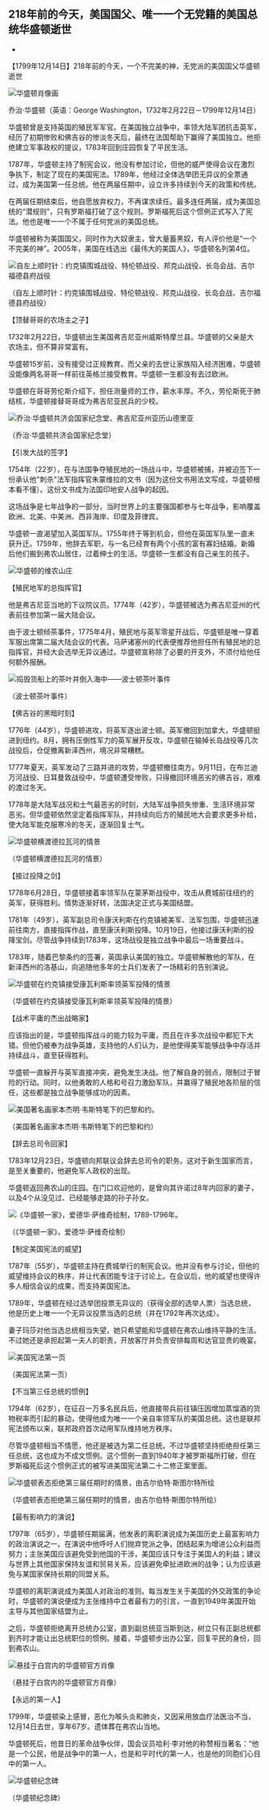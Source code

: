 ## 218年前的今天，美国国父、唯一一个无党籍的美国总统华盛顿逝世

- ​


【1799年12月14日】218年前的今天，一个不完美的神，无党派的美国国父华盛顿逝世

![华盛顿肖像画](华盛顿肖像画.jpg)

乔治·华盛顿（英语：George Washington，1732年2月22日－1799年12月14日）

华盛顿曾是支持英国的殖民军军官。在美国独立战争中，率领大陆军团抗击英军，经历了初期惨败和佛吉谷的惨淡冬天后，最终在法国帮助下赢得了美国独立。他拒绝建立军事政权的提议，1783年回到庄园恢复了平民生活。

1787年，华盛顿主持了制宪会议，他没有参加讨论，但他的威严使得会议在激烈争执下，制定了现在的美国宪法。1789年，他经过全体选举团无异议的全票通过，成为美国第一任总统。他在两届任期中，设立许多持续到今天的政策和传统。

在两届任期结束后，他自愿放弃权力，不再谋求续任。最多连任两届，成为美国总统的“潜规则”，只有罗斯福打破了这个规则。罗斯福死后这个惯例正式写入了宪法。他也是唯一一个不属于任何党派的美国总统。

华盛顿被称为美国国父，同时作为大奴隶主，曾大量蓄黑奴，有人评价他是“一个不完美的神”。2005年，美国在线选出《最伟大的美国人》，华盛顿名列第4位。

![自左上顺时针：约克镇围城战役、特伦顿战役、邦克山战役、长岛会战、吉尔福德县府战役](自左上顺时针：约克镇围城战役、特伦顿战役、邦克山战役、长岛会战、吉尔福德县府战役.jpg)

（自左上顺时针：约克镇围城战役、特伦顿战役、邦克山战役、长岛会战、吉尔福德县府战役）



【顶替哥哥的农场主之子】

1732年2月22日，华盛顿出生美国弗吉尼亚州威斯特摩兰县。华盛顿的父亲是大农场主，但不算非常富有。

华盛顿15岁前，没有接受过正规教育。而父亲的去世让家族陷入经济困难，华盛顿没能像两名哥哥一样前往英格兰接受教育。华盛顿一生都没有去过欧洲。

华盛顿在哥哥劳伦斯介绍下，担任测量师的工作，薪水丰厚。不久，劳伦斯死于肺结核，华盛顿接替哥哥成为弗吉尼亚民兵的少校。

![乔治·华盛顿共济会国家纪念堂、弗吉尼亚州亚历山德里亚](乔治·华盛顿共济会国家纪念堂、弗吉尼亚州亚历山德里亚.JPG)

（乔治·华盛顿共济会国家纪念堂）

【引发大战的签字】

1754年（22岁），在与法国争夺殖民地的一场战斗中，华盛顿被捕，并被迫签下一份承认他"刺杀"法军指挥官朱蒙维拉的文书（因为这份文书用法文写成，华盛顿根本看不懂）。这份文书成为法国印地安人战争的起因。

这场战争是七年战争的一部分，当时世界上的主要强国都参与七年战争，影响覆盖欧洲、北美、中美洲、西非海岸、印度及菲律宾。

华盛顿一直渴望加入英国军队。1755年终于等到机会，但他在英国军队里一直未获升迁。1759年，他辞去军职，与一名已经育有两个小孩的富有寡妇结婚。新婚后他们搬到弗农山居住，过着绅士的生活。华盛顿一生都没有自己亲生的孩子。

![华盛顿的维农山庄](华盛顿的维农山庄.jpg)

【殖民地军的总指挥官】

他是弗吉尼亚当地的下议院议员。1774年（42岁），华盛顿被选为弗吉尼亚州的代表前往参加第一届大陆会议。

由于波士顿倾茶事件，1775年4月，殖民地与英军零星开战后，华盛顿是唯一穿着军服出席第二届大陆会议的代表。马萨诸塞州的代表便推荐他担任所有殖民地的总指挥官，并经大会选举无异议通过。华盛顿宣称除了必要的开支外，不须付给他任何额外报酬。

![捣毁货船上的茶叶并倒入海中——波士顿茶叶事件](捣毁货船上的茶叶并倒入海中——波士顿茶叶事件.jpg)

（波士顿茶叶事件）

【佛吉谷的黑暗时刻】

1776年（44岁），华盛顿进攻，将英军逐出波士顿。英军撤回到加拿大，华盛顿挺进到纽约。8月，拥有压倒性军力的英军展开反攻，华盛顿在输掉长岛战役等几次战役后，仓促撤离新泽西州，境况非常糟糕。

1777年夏天，英军发动了三路并进的攻势，华盛顿撤往南方。9月11日，在布兰迪万河战役、日耳曼敦战役中，华盛顿遭受惨败，只得撤回环境恶劣的佛吉谷，艰难的渡过冬天。

1778年是大陆军战况和士气最恶劣的时刻，大陆军战争损失惨重、生活环境非常恶劣。但华盛顿依然坚定着指挥军队，并持续向后方的殖民地大会要求更多补给，使大陆军能克服寒冷的冬天，逐渐回复士气。

![华盛顿横渡德拉瓦河的情景](华盛顿横渡德拉瓦河的情景.jpg)

（华盛顿横渡德拉瓦河的情景）

【接过投降之剑】

1778年6月28日，华盛顿接着率领军队在蒙茅斯战役中，攻击从费城前往纽约的英军，获得胜利。情势逐渐好转，法国决定正式与美国结盟。

1781年（49岁），英军副总司令康沃利斯在约克镇被美军、法军包围，华盛顿迅速前往南方，直接指挥作战，直至康沃利斯投降。10月19日，他接过康沃利斯的投降宝剑。尽管战争持续到1783年，这场战役是独立战争中最后一场重要战斗。

1783年，随着巴黎条约的签署，英国承认美国的独立。华盛顿解散他的军队，在新泽西州的洛基山，向追随他多年的士兵们发表了一场精彩的告别演说。

![华盛顿在约克镇接受康瓦利斯率领英军投降的情景](华盛顿在约克镇接受康瓦利斯率领英军投降的情景.JPG)

（华盛顿在约克镇接受康瓦利斯率领英军投降的情景）

【战术平庸的杰出战略家】

应该指出的是，华盛顿指挥战斗的能力较为平庸，而且在许多次战役中都犯下大错。但他仍被奉为战争英雄，支持他的人们认为，是他使得美军能够战争中存活并持续战斗，直至获得胜利。

华盛顿一直躲开与英军直接冲突，避免发生决战。他了解自身的弱点，限制过于冒险的行动。同时，以他勇敢的人格和号召力激励军队，并赢得了殖民地各阶层的信任，这些都是独立战争能够成功的因素。

![美国著名画家本杰明·韦斯特笔下的巴黎和约。](美国著名画家本杰明·韦斯特笔下的巴黎和约。.jpg)

（美国著名画家本杰明·韦斯特笔下的巴黎和约）

【辞去总司令回家】

1783年12月23日，华盛顿向邦联议会辞去总司令的职务。这对于新生国家而言，是至关重要的，他避免军人政权的出现。

华盛顿返回弗农山的庄园。在门口欢迎他的，是曾向其许诺过8年内回家的妻子，以及4个从没见过、已经能够走路的孙子孙女。

![《华盛顿一家》，爱德华·萨维奇绘制，1789-1796年。](《华盛顿一家》，爱德华·萨维奇绘制，1789-1796年。.jpg)

（《华盛顿一家》，爱德华·萨维奇绘制）

【制定美国宪法的威望】

1787年（55岁），华盛顿主持在费城举行的制宪会议。他并没有参与讨论，但他的威望维持会议的秩序，并让代表团能专注于讨论上。在会议后，他的威望也使得许多人相信会议的成果，而支持美国宪法。

1789年，华盛顿在经过选举团投票无异议的（获得全部的选举人票）当选总统，他是历史上唯一一个无异议投票当选的总统（并在1792年再次达成）。

妻子玛莎对他当选总统相当失望，她只希望能和华盛顿在弗农山维持平静的生活。不过她还是承担起第一夫人的职责，开放客厅并负责安排每周和达官显贵的晚宴。

![美国宪法第一页](美国宪法第一页.jpg)

（美国宪法第一页）

【不当第三任总统的惯例】

1794年（62岁），在征召一万多名民兵后，他直接带兵前往镇压因增加蒸馏酒的货物税率而引起的暴动，使得他成为唯一一个亲自率领军队的美国总统。这也是联邦宪法颁布以来，联邦政府首次动用军队维持地方秩序。

尽管华盛顿相当不情愿，他还是被选为第二任总统。不过华盛顿坚持拒绝担任第三任总统，这也成为不成文惯例。这个惯例一直到1940年才被罗斯福所打破，但在罗斯福死后这个惯例正式的被写进美国宪法第二十二修正案里面。

![华盛顿表态拒绝第三届任期时的情景，由吉尔伯特·斯图尔特所绘](华盛顿表态拒绝第三届任期时的情景，由吉尔伯特·斯图尔特所绘.jpg)

（华盛顿表态拒绝第三届任期时的情景，由吉尔伯特·斯图尔特所绘）

【最有影响力的演说】

1797年（65岁），华盛顿任期届满，他发表的离职演说成为美国历史上最富影响力的政治演说之一。在演说中他呼吁人们抛弃党派之争，团结起来为增进公众利益而努力；主张美国应该避免受到他国的干涉，美国应该只专注于美国人的利益；建议与世界上其他国家保持友谊和贸易关系，应该避免牵扯进欧洲的战争；认为应该避免与某国家保持长期的同盟关系。

华盛顿的离职演说成为美国人对政治的准则。每当发生关于美国的外交政策的争论时，华盛顿的演说便成为主张维持中立者最有力的引言，一直到1949年美国开始主导与其他国家结盟为止。

之后，华盛顿拒绝离开总统办公室，直到副总统亚当斯到达，树立只有正副总统都到齐时才能让出总统职位的惯例。接着，华盛顿步出办公室，回复平民的身份，回到弗农山。

![悬挂于白宫内的华盛顿官方肖像](悬挂于白宫内的华盛顿官方肖像.png)

（悬挂于白宫内的华盛顿官方肖像）

【永远的第一人】

1799年，华盛顿染上感冒，恶化为喉头炎和肺炎，又因采用放血疗法医治不当，12月14日去世，享年67岁。遗体葬在弗农山当地。

华盛顿死后，他昔日的革命战争伙伴，国会议员哈利·李对他的称赞相当著名：“他是一个公民，他是战争中的第一人，也是和平时代的第一人，也是他的同胞们心目中的第一人。

![华盛顿纪念碑](华盛顿纪念碑.jpg)

（华盛顿纪念碑）

